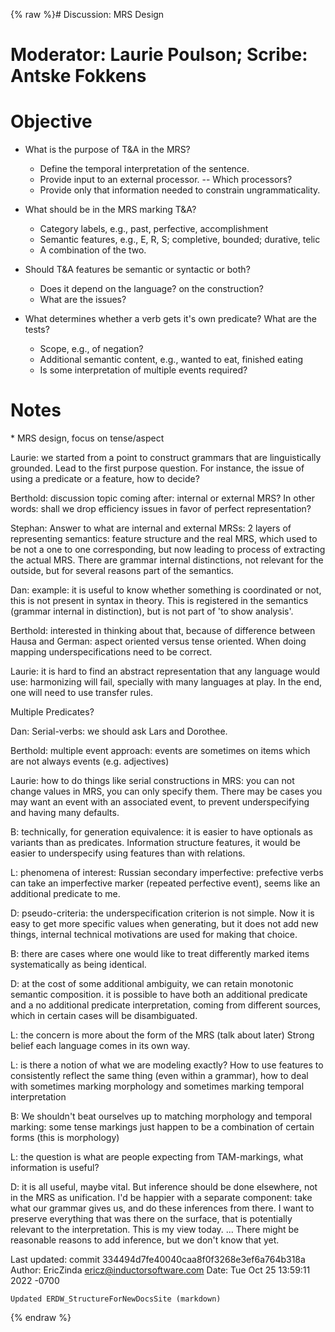 {% raw %}# Discussion: MRS Design

# Moderator: Laurie Poulson; Scribe: Antske Fokkens

# Objective

- What is the purpose of T&A in the MRS?
  
  - Define the temporal interpretation of the sentence.
  - Provide input to an external processor. -- Which processors?
  - Provide only that information needed to constrain
ungrammaticality.
- What should be in the MRS marking T&A?
  
  - Category labels, e.g., past, perfective, accomplishment
  - Semantic features, e.g., E, R, S; completive, bounded; durative,
telic
  - A combination of the two.
- Should T&A features be semantic or syntactic or both?
  
  - Does it depend on the language? on the construction?
  - What are the issues?
- What determines whether a verb gets it's own predicate? What are the
tests?
  - Scope, e.g., of negation?
  - Additional semantic content, e.g., wanted to eat, finished
eating
  - Is some interpretation of multiple events required?

# Notes

\* MRS design, focus on tense/aspect

Laurie: we started from a point to construct grammars that are
linguistically grounded. Lead to the first purpose question. For
instance, the issue of using a predicate or a feature, how to decide?

Berthold: discussion topic coming after: internal or external MRS? In
other words: shall we drop efficiency issues in favor of perfect
representation?

Stephan: Answer to what are internal and external MRSs: 2 layers of
representing semantics: feature structure and the real MRS, which used
to be not a one to one corresponding, but now leading to process of
extracting the actual MRS. There are grammar internal distinctions, not
relevant for the outside, but for several reasons part of the semantics.

Dan: example: it is useful to know whether something is coordinated or
not, this is not present in syntax in theory. This is registered in the
semantics (grammar internal in distinction), but is not part of 'to show
analysis'.

Berthold: interested in thinking about that, because of difference
between Hausa and German: aspect oriented versus tense oriented. When
doing mapping underspecifications need to be correct.

Laurie: it is hard to find an abstract representation that any language
would use: harmonizing will fail, specially with many languages at play.
In the end, one will need to use transfer rules.

Multiple Predicates?

Dan: Serial-verbs: we should ask Lars and Dorothee.

Berthold: multiple event approach: events are sometimes on items which
are not always events (e.g. adjectives)

Laurie: how to do things like serial constructions in MRS: you can not
change values in MRS, you can only specify them. There may be cases you
may want an event with an associated event, to prevent underspecifying
and having many defaults.

B: technically, for generation equivalence: it is easier to have
optionals as variants than as predicates. Information structure
features, it would be easier to underspecify using features than with
relations.

L: phenomena of interest: Russian secondary imperfective: prefective
verbs can take an imperfective marker (repeated perfective event), seems
like an additional predicate to me.

D: pseudo-criteria: the underspecification criterion is not simple. Now
it is easy to get more specific values when generating, but it does not
add new things, internal technical motivations are used for making that
choice.

B: there are cases where one would like to treat differently marked
items systematically as being identical.

D: at the cost of some additional ambiguity, we can retain monotonic
semantic composition. it is possible to have both an additional
predicate and a no additional predicate interpretation, coming from
different sources, which in certain cases will be disambiguated.

L: the concern is more about the form of the MRS (talk about later)
Strong belief each language comes in its own way.

L: is there a notion of what we are modeling exactly? How to use
features to consistently reflect the same thing (even within a grammar),
how to deal with sometimes marking morphology and sometimes marking
temporal interpretation

B: We shouldn't beat ourselves up to matching morphology and temporal
marking: some tense markings just happen to be a combination of certain
forms (this is morphology)

L: the question is what are people expecting from TAM-markings, what
information is useful?

D: it is all useful, maybe vital. But inference should be done
elsewhere, not in the MRS as unification. I'd be happier with a separate
component: take what our grammar gives us, and do these inferences from
there. I want to preserve everything that was there on the surface, that
is potentially relevant to the interpretation. This is my view today.
... There might be reasonable reasons to add inference, but we don't
know that yet.

Last updated: commit 334494d7fe40040caa8f0f3268e3ef6a764b318a
Author: EricZinda <ericz@inductorsoftware.com>
Date:   Tue Oct 25 13:59:11 2022 -0700

    Updated ERDW_StructureForNewDocsSite (markdown)
{% endraw %}
